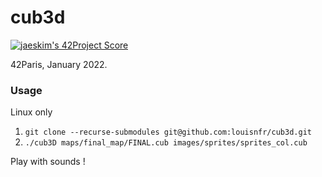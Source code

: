 # cub3d

[![jaeskim's 42Project Score](https://badge42.herokuapp.com/api/project/lraffin/cub3d)](https://github.com/JaeSeoKim/badge42)

42Paris, January 2022.

### Usage

Linux only

1. `git clone --recurse-submodules git@github.com:louisnfr/cub3d.git`
2. `./cub3D maps/final_map/FINAL.cub images/sprites/sprites_col.cub`

Play with sounds !
